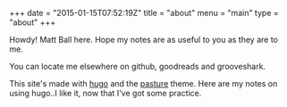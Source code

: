 +++
date = "2015-01-15T07:52:19Z"
title = "about"
menu = "main"
type = "about"
+++

Howdy!  Matt Ball here.
Hope my notes are as useful to you as they are to me.

You can locate me elsewhere on github, goodreads and grooveshark.

This site's made with [hugo](http://hugo.spf13.com)
and the [pasture](https://github.com/yosemitebandit/pasture) theme.
Here are my notes on using hugo..I like it, now that I've got some practice.
